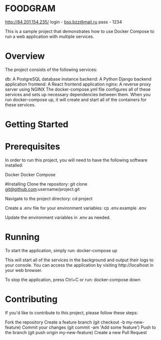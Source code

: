 # FOODGRAM
http://84.201.154.235/
login - bss.bzz@mail.ru
pass - 1234

This is a sample project that demonstrates how to use Docker Compose to run a web application with multiple services.

# Overview
The project consists of the following services:

db: A PostgreSQL database instance
backend: A Python Django backend application
frontend: A React frontend application
nginx: A reverse proxy server using NGINX
The docker-compose.yml file configures all of these services and sets up necessary dependencies between them. When you run docker-compose up, it will create and start all of the containers for these services.

# Getting Started

# Prerequisites
In order to run this project, you will need to have the following software installed:

Docker
Docker Compose

#Installing
Clone the repository:
git clone git@github.com:username/project.git

Navigate to the project directory:
cd project

Create a .env file for your environment variables:
cp .env.example .env

Update the environment variables in .env as needed.

# Running
To start the application, simply run:
docker-compose up

This will start all of the services in the background and output their logs to your console. You can access the application by visiting http://localhost in your web browser.

To stop the application, press Ctrl+C or run:
docker-compose down

# Contributing
If you'd like to contribute to this project, please follow these steps:

Fork the repository
Create a feature branch (git checkout -b my-new-feature)
Commit your changes (git commit -am 'Add some feature')
Push to the branch (git push origin my-new-feature)
Create a new Pull Request